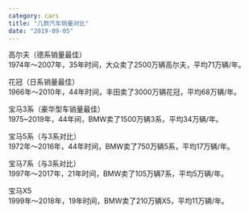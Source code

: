 ```yaml
---
category: cars
title: "几款汽车销量对比"
date: "2019-09-05"
---
```


高尔夫（德系销量最佳）  
1974年～2007年，35年时间，大众卖了2500万辆高尔夫，平均71万辆/年。

花冠（日系销量最佳）  
1966年～2010年，44年时间，丰田卖了3000万辆花冠，平均68万辆/年。

宝马3系（豪华型车销量最佳）  
1975~2019年，44年间，BMW卖了1500万辆3系，平均34万辆/年。

宝马5系（与3系对比）  
1972年～2016年，44年时间，BMW卖了750万辆5系，平均17万辆/年。

宝马7系（与3系对比）  
1997年～2017年，21年时间，BMW卖了105万辆7系，平均5万辆/年。

宝马X5  
1999年～2018年，19年时间，BMW卖了210万辆X5，平均11万辆/年。
